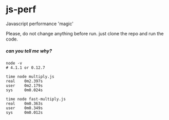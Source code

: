 # js-perf
Javascript performance 'magic'



Please, do not change anything before run. just clone the repo and run the code.

##### can you tell me why? 


```
node -v
# 4.1.1 or 0.12.7

time node multiply.js
real    0m2.397s
user    0m2.179s
sys     0m0.024s

time node fast-multiply.js
real    0m0.363s
user    0m0.349s
sys     0m0.012s

```
